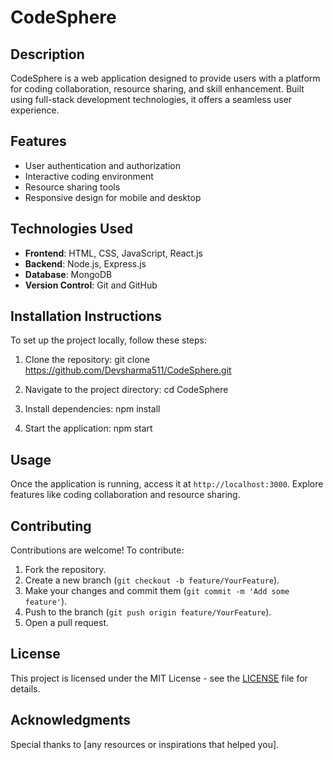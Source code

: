 # CodeSphere

## Description
CodeSphere is a web application designed to provide users with a platform for coding collaboration, resource sharing, and skill enhancement. Built using full-stack development technologies, it offers a seamless user experience.

## Features
- User authentication and authorization
- Interactive coding environment
- Resource sharing tools
- Responsive design for mobile and desktop

## Technologies Used
- **Frontend**: HTML, CSS, JavaScript, React.js  
- **Backend**: Node.js, Express.js  
- **Database**: MongoDB  
- **Version Control**: Git and GitHub  

## Installation Instructions
To set up the project locally, follow these steps:

1. Clone the repository:
git clone https://github.com/Devsharma511/CodeSphere.git
2. Navigate to the project directory:
cd CodeSphere

3. Install dependencies:
npm install
4. Start the application:
npm start

## Usage
Once the application is running, access it at `http://localhost:3000`. Explore features like coding collaboration and resource sharing.

## Contributing
Contributions are welcome! To contribute:

1. Fork the repository.
2. Create a new branch (`git checkout -b feature/YourFeature`).
3. Make your changes and commit them (`git commit -m 'Add some feature'`).
4. Push to the branch (`git push origin feature/YourFeature`).
5. Open a pull request.

## License
This project is licensed under the MIT License - see the [LICENSE](LICENSE) file for details.

## Acknowledgments
Special thanks to [any resources or inspirations that helped you].
